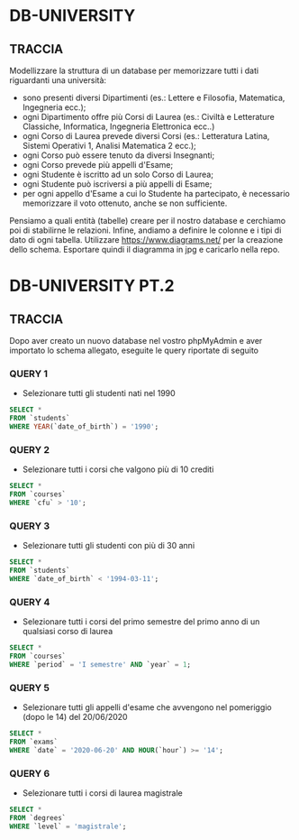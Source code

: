 # DB-UNIVERSITY

## TRACCIA

Modellizzare la struttura di un database per memorizzare tutti i dati riguardanti una università:

- sono presenti diversi Dipartimenti (es.: Lettere e Filosofia, Matematica, Ingegneria ecc.);
- ogni Dipartimento offre più Corsi di Laurea (es.: Civiltà e Letterature Classiche, Informatica, Ingegneria Elettronica ecc..)
- ogni Corso di Laurea prevede diversi Corsi (es.: Letteratura Latina, Sistemi Operativi 1, Analisi Matematica 2 ecc.);
- ogni Corso può essere tenuto da diversi Insegnanti;
- ogni Corso prevede più appelli d'Esame;
- ogni Studente è iscritto ad un solo Corso di Laurea;
- ogni Studente può iscriversi a più appelli di Esame;
- per ogni appello d'Esame a cui lo Studente ha partecipato, è necessario memorizzare il voto ottenuto, anche se non sufficiente.

Pensiamo a quali entità (tabelle) creare per il nostro database e cerchiamo poi di stabilirne le relazioni. Infine, andiamo a definire le colonne e i tipi di dato di ogni tabella.
Utilizzare https://www.diagrams.net/ per la creazione dello schema.
Esportare quindi il diagramma in jpg e caricarlo nella repo.

# DB-UNIVERSITY PT.2

## TRACCIA

Dopo aver creato un nuovo database nel vostro phpMyAdmin e aver importato lo schema allegato, eseguite le query riportate di seguito

### QUERY 1

- Selezionare tutti gli studenti nati nel 1990

```sql
SELECT *
FROM `students`
WHERE YEAR(`date_of_birth`) = '1990';
```

### QUERY 2

- Selezionare tutti i corsi che valgono più di 10 crediti

```sql
SELECT *
FROM `courses`
WHERE `cfu` > '10';
```

### QUERY 3

- Selezionare tutti gli studenti con più di 30 anni

```sql
SELECT *
FROM `students`
WHERE `date_of_birth` < '1994-03-11';
```

### QUERY 4

- Selezionare tutti i corsi del primo semestre del primo anno di un qualsiasi corso di
  laurea

```sql
SELECT *
FROM `courses`
WHERE `period` = 'I semestre' AND `year` = 1;
```

### QUERY 5

- Selezionare tutti gli appelli d'esame che avvengono nel pomeriggio (dopo le 14) del
  20/06/2020

```sql
SELECT *
FROM `exams`
WHERE `date` = '2020-06-20' AND HOUR(`hour`) >= '14';
```

### QUERY 6

- Selezionare tutti i corsi di laurea magistrale

```sql
SELECT *
FROM `degrees`
WHERE `level` = 'magistrale';
```
